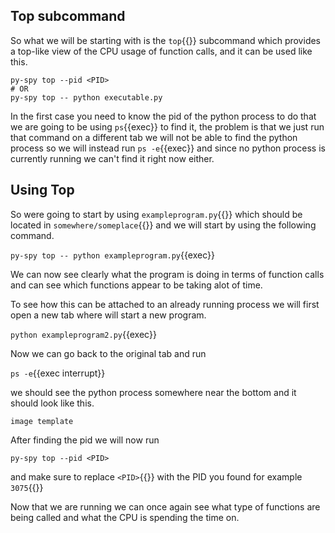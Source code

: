 ## Top subcommand
So what we will be starting with is the `top`{{}} subcommand which provides a top-like view of the CPU usage of function calls, and it can be used like this.
```
py-spy top --pid <PID>
# OR
py-spy top -- python executable.py
```

In the first case you need to know the pid of the python process to do that we are going to be using `ps`{{exec}} to find it, the problem is that we just run that command on a different tab we will not be able to find the python process so we will instead run `ps -e`{{exec}} and since no python process is currently running we can't find it right now either.


## Using Top

So were going to start by using `exampleprogram.py`{{}} which should be located in `somewhere/someplace`{{}} and we will start by using the following command.

`py-spy top -- python exampleprogram.py`{{exec}}

We can now see clearly what the program is doing in terms of function calls and can see which functions appear to be taking alot of time.

To see how this can be attached to an already running process we will first open a new tab where will start a new program.

`python exampleprogram2.py`{{exec}}

Now we can go back to the original tab and run 

`ps -e`{{exec interrupt}} 

we should see the python process somewhere near the bottom and it should look like this.

`image template`

After finding the pid we will now run

`py-spy top --pid <PID>` 

and make sure to replace `<PID>`{{}} with the PID you found for example `3075`{{}}

Now that we are running we can once again see what type of functions are being called and what the CPU is spending the time on.